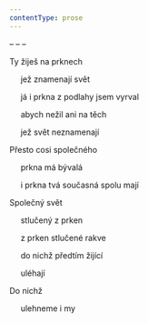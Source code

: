 ```yaml
---
contentType: prose
---
```


<section>

– – –

Ty žiješ na prknech

     jež znamenají svět

     já i prkna z podlahy jsem vyrval

     abych nežil ani na těch

     jež svět neznamenají

Přesto cosi společného

     prkna má bývalá

     i prkna tvá současná spolu mají

Společný svět

     stlučený z prken

     z prken stlučené rakve

     do nichž předtím žijící

     uléhají

Do nichž

     ulehneme i my

</section>
